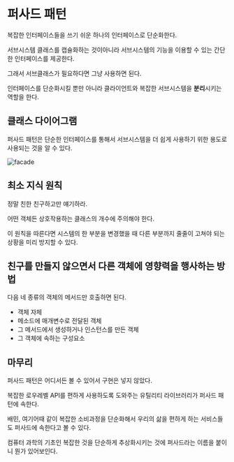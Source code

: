 # 퍼사드 패턴

복잡한 인터페이스들을 쓰기 쉬운 하나의 인터페이스로 단순화한다.

서브시스템 클래스를 캡슐화하는 것이아니라 서브시스템의 기능을 이용할 수 있는 간단한 인터페이스를 제공한다.

그래서 서브클래스가 필요하다면 그냥 사용하면 된다.

인터페이스를 단순화시킬 뿐만 아니라 클라이언트와 복잡한 서브시스템을 **분리**시키는 역할을 한다.

## 클래스 다이어그램

퍼사드 패턴은 단순한 인터페이스를 통해서 서브시스템을 더 쉽게 사용하기 위한 용도로 사용되는 것을 알 수 있다.

![facade](https://user-images.githubusercontent.com/22253556/71778892-e2197180-2ff6-11ea-85b8-c63a527045db.png)

## 최소 지식 원칙

정말 친한 친구하고만 얘기하라.

어떤 객체든 상호작용하는 클래스의 개수에 주의해야 한다.

이 원칙을 따른다면 시스템의 한 부분을 변경했을 때 다른 부분까지 줄줄이 고쳐야 되는 상황을 미리 방지할 수 있다.

## 친구를 만들지 않으면서 다른 객체에 영향력을 행사하는 방법

다음 네 종류의 객체의 메서드만 호출하면 된다.

- 객체 자체
- 메소드에 매개변수로 전달된 객체
- 그 메서드에서 생성하거나 인스턴스를 만든 객체
- 그 객체에 속하는 구성요소

## 마무리

퍼사드 패턴은 어디서든 볼 수 있어서 구현은 넣지 않았다.

복잡한 로우레벨 API를 편하게 사용하도록 도와주는 유틸리티 라이브러리가 퍼사드 패턴에 속한다.

배민, 여기어때 같이 복잡한 소비과정을 단순화해서 우리의 삶을 편하게 하는 서비스들도 퍼사드에 속한다고 볼 수 있다.

컴퓨터 과학의 기초인 복잡한 것을 단순하게 추상화시키는 것에 퍼사드라는 이름을 붙이니 뭔가 있어보인다.
